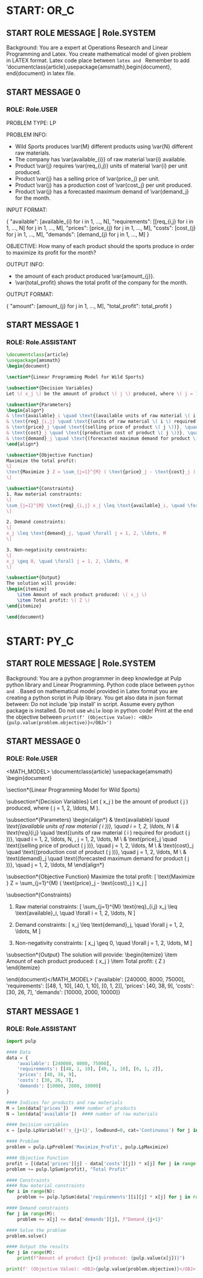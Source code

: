 # START: OR_C 
## START ROLE MESSAGE | Role.SYSTEM 
Background: You are a expert at Operations Research and Linear Programming and Latex. You create mathematical model of given problem in LATEX format. Latex code place between ```latex and ``` Remember to add 'documentclass{article},usepackage{amsmath},begin{document}, end{document} in latex file. 
## START MESSAGE 0 
### ROLE: Role.USER
<DESCRIPTION>
PROBLEM TYPE: LP

PROBLEM INFO:

- Wild Sports produces \var{M} different products using \var{N} different raw materials.
- The company has \var{available_{i}} of raw material \var{i} available.
- Product \var{j} requires \var{req_{i,j}} units of material \var{i} per unit produced.
- Product \var{j} has a selling price of \var{price_j} per unit.
- Product \var{j} has a production cost of \var{cost_j} per unit produced.
- Product \var{j} has a forecasted maximum demand of \var{demand_j} for the month.

INPUT FORMAT: 

{
    "available": [available_{i} for i in 1, ..., N],
    "requirements": [[req_{i,j} for i in 1, ..., N] for j in 1, ..., M],
    "prices": [price_{j} for j in 1, ..., M],
    "costs": [cost_{j} for j in 1, ..., M],
    "demands": [demand_{j} for j in 1, ..., M]
}

OBJECTIVE: How many of each product should the sports produce in order to maximize its profit for the month?

OUTPUT INFO:

- the amount of each product produced \var{amount_{j}}.
- \var{total_profit} shows the total profit of the company for the month.

OUTPUT FORMAT:

{
    "amount": [amount_{j} for j in 1, ..., M],
    "total_profit": total_profit
}

</DESCRIPTION>


## START MESSAGE 1 
### ROLE: Role.ASSISTANT
```latex
\documentclass{article}
\usepackage{amsmath}
\begin{document}

\section*{Linear Programming Model for Wild Sports}

\subsection*{Decision Variables}
Let \( x_j \) be the amount of product \( j \) produced, where \( j = 1, 2, \ldots, M \).

\subsection*{Parameters}
\begin{align*}
& \text{available}_i \quad \text{(available units of raw material \( i \))}, \quad i = 1, 2, \ldots, N \\
& \text{req}_{i,j} \quad \text{(units of raw material \( i \) required for product \( j \))}, \quad i = 1, 2, \ldots, N, \, j = 1, 2, \ldots, M \\
& \text{price}_j \quad \text{(selling price of product \( j \))}, \quad j = 1, 2, \ldots, M \\
& \text{cost}_j \quad \text{(production cost of product \( j \))}, \quad j = 1, 2, \ldots, M \\
& \text{demand}_j \quad \text{(forecasted maximum demand for product \( j \))}, \quad j = 1, 2, \ldots, M 
\end{align*}

\subsection*{Objective Function}
Maximize the total profit:
\[
\text{Maximize } Z = \sum_{j=1}^{M} ( \text{price}_j - \text{cost}_j ) x_j
\]

\subsection*{Constraints}
1. Raw material constraints:
\[
\sum_{j=1}^{M} \text{req}_{i,j} x_j \leq \text{available}_i, \quad \forall i = 1, 2, \ldots, N
\]

2. Demand constraints:
\[
x_j \leq \text{demand}_j, \quad \forall j = 1, 2, \ldots, M
\]

3. Non-negativity constraints:
\[
x_j \geq 0, \quad \forall j = 1, 2, \ldots, M
\]

\subsection*{Output}
The solution will provide:
\begin{itemize}
    \item Amount of each product produced: \( x_j \)
    \item Total profit: \( Z \)
\end{itemize}

\end{document}
```

# START: PY_C 
## START ROLE MESSAGE | Role.SYSTEM 
Background: You are a python programmer in deep knowledge at Pulp python library and Linear Programming. Python code place between ```python and ```. Based on mathematical model provided in Latex format you are creating a python script in Pulp library. You get also data in json format between: <DATA></DATA> Do not include 'pip install' in script. Assume every python package is installed. Do not use `while` loop in python code! Print at the end the objective between <OBJ></OBJ> `print(f' (Objective Value): <OBJ>{pulp.value(problem.objective)}</OBJ>')` 
## START MESSAGE 0 
### ROLE: Role.USER
<MATH_MODEL>
\documentclass{article}
\usepackage{amsmath}
\begin{document}

\section*{Linear Programming Model for Wild Sports}

\subsection*{Decision Variables}
Let \( x_j \) be the amount of product \( j \) produced, where \( j = 1, 2, \ldots, M \).

\subsection*{Parameters}
\begin{align*}
& \text{available}_i \quad \text{(available units of raw material \( i \))}, \quad i = 1, 2, \ldots, N \\
& \text{req}_{i,j} \quad \text{(units of raw material \( i \) required for product \( j \))}, \quad i = 1, 2, \ldots, N, \, j = 1, 2, \ldots, M \\
& \text{price}_j \quad \text{(selling price of product \( j \))}, \quad j = 1, 2, \ldots, M \\
& \text{cost}_j \quad \text{(production cost of product \( j \))}, \quad j = 1, 2, \ldots, M \\
& \text{demand}_j \quad \text{(forecasted maximum demand for product \( j \))}, \quad j = 1, 2, \ldots, M 
\end{align*}

\subsection*{Objective Function}
Maximize the total profit:
\[
\text{Maximize } Z = \sum_{j=1}^{M} ( \text{price}_j - \text{cost}_j ) x_j
\]

\subsection*{Constraints}
1. Raw material constraints:
\[
\sum_{j=1}^{M} \text{req}_{i,j} x_j \leq \text{available}_i, \quad \forall i = 1, 2, \ldots, N
\]

2. Demand constraints:
\[
x_j \leq \text{demand}_j, \quad \forall j = 1, 2, \ldots, M
\]

3. Non-negativity constraints:
\[
x_j \geq 0, \quad \forall j = 1, 2, \ldots, M
\]

\subsection*{Output}
The solution will provide:
\begin{itemize}
    \item Amount of each product produced: \( x_j \)
    \item Total profit: \( Z \)
\end{itemize}

\end{document}</MATH_MODEL>
<DATA>
{'available': [240000, 8000, 75000], 'requirements': [[48, 1, 10], [40, 1, 10], [0, 1, 2]], 'prices': [40, 38, 9], 'costs': [30, 26, 7], 'demands': [10000, 2000, 10000]}</DATA>


## START MESSAGE 1 
### ROLE: Role.ASSISTANT
```python
import pulp

#### Data
data = {
    'available': [240000, 8000, 75000],
    'requirements': [[48, 1, 10], [40, 1, 10], [0, 1, 2]],
    'prices': [40, 38, 9],
    'costs': [30, 26, 7],
    'demands': [10000, 2000, 10000]
}

#### Indices for products and raw materials
M = len(data['prices'])  #### number of products
N = len(data['available'])  #### number of raw materials

#### Decision variables
x = [pulp.LpVariable(f'x_{j+1}', lowBound=0, cat='Continuous') for j in range(M)]

#### Problem
problem = pulp.LpProblem('Maximize_Profit', pulp.LpMaximize)

#### Objective Function
profit = [(data['prices'][j] - data['costs'][j]) * x[j] for j in range(M)]
problem += pulp.lpSum(profit), "Total Profit"

#### Constraints
#### Raw material constraints
for i in range(N):
    problem += pulp.lpSum(data['requirements'][i][j] * x[j] for j in range(M)) <= data['available'][i], f"RawMaterial_{i+1}"

#### Demand constraints
for j in range(M):
    problem += x[j] <= data['demands'][j], f"Demand_{j+1}"

#### Solve the problem
problem.solve()

#### Output the results
for j in range(M):
    print(f"Amount of product {j+1} produced: {pulp.value(x[j])}")

print(f' (Objective Value): <OBJ>{pulp.value(problem.objective)}</OBJ>')
```

